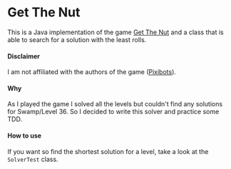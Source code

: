 Get The Nut
=============================

This is a Java implementation of the game [Get The Nut](https://play.google.com/store/apps/details?id=pixibots.games.getthenut.com) and a class that is able to search for a solution with the least rolls.

#### Disclaimer

I am not affiliated with the authors of the game ([Pixibots](http://www.pixibots.com/)). 

#### Why

As I played the game I solved all the levels but couldn't find any solutions for Swamp/Level 36. So I decided to write this solver and practice some TDD.

#### How to use

If you want so find the shortest solution for a level, take a look at the `SolverTest` class.
